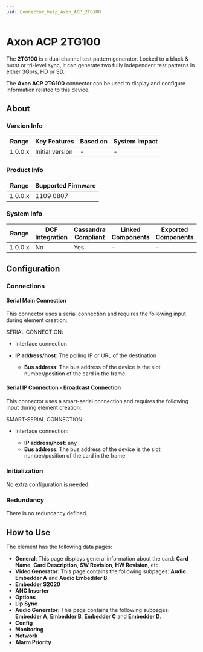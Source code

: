 ```yaml
---
uid: Connector_help_Axon_ACP_2TG100
---
```


# Axon ACP 2TG100

The **2TG100** is a dual channel test pattern generator. Locked to a black & burst or tri-level sync, it can generate two fully independent test patterns in either 3Gb/s, HD or SD.

The **Axon ACP** **2TG100** connector can be used to display and configure information related to this device.

## About

### Version Info

| **Range** | **Key Features** | **Based on** | **System Impact** |
|-----------|------------------|--------------|-------------------|
| 1.0.0.x   | Initial version  | \-           | \-                |

### Product Info

| Range     | Supported Firmware     |
|-----------|------------------------|
| 1.0.0.x   | 1109 0807              |

### System Info

| Range     | DCF Integration     | Cassandra Compliant     | Linked Components     | Exported Components     |
|-----------|---------------------|-------------------------|-----------------------|-------------------------|
| 1.0.0.x   | No                  | Yes                     | \-                    | \-                      |

## Configuration

### Connections

#### Serial Main Connection

This connector uses a serial connection and requires the following input during element creation:

SERIAL CONNECTION:

- Interface connection

- **IP address/host**: The polling IP or URL of the destination
  - **Bus address**: The bus address of the device is the slot number/position of the card in the frame.

#### Serial IP Connection - Broadcast Connection

This connector uses a smart-serial connection and requires the following input during element creation:

SMART-SERIAL CONNECTION:

- Interface connection:

  - **IP address/host**: any
  - **Bus address**: The bus address of the device is the slot number/position of the card in the frame

### Initialization

No extra configuration is needed.

### Redundancy

There is no redundancy defined.

## How to Use

The element has the following data pages:

- **General**: This page displays general information about the card: **Card Name**, **Card Description**, **SW Revision**, **HW Revision**, etc.
- **Video Generator**: This page contains the following subpages: **Audio Embedder A** and **Audio Embedder B**.
- **Embedder S2020**
- **ANC Inserter**
- **Options**
- **Lip Sync**
- **Audio Generator:** This page contains the following subpages: **Embedder A**, **Embedder B**, **Embedder C** and **Embedder D**.
- **Config**
- **Monitoring**
- **Network**
- **Alarm Priority**


